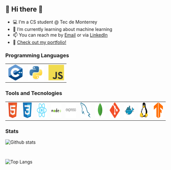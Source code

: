 <!--
**samueldiaz1004/samueldiaz1004** is a ✨ _special_ ✨ repository because its `README.md` (this file) appears on your GitHub profile.

Here are some ideas to get you started:

- 🔭 I’m currently working on ...
- 🌱 I’m currently learning ...
- 👯 I’m looking to collaborate on ...
- 🤔 I’m looking for help with ...
- 💬 Ask me about ...
- 📫 How to reach me: ...
- 😄 Pronouns: ...
- ⚡ Fun fact: ...

For future reference:
https://github.com/anuraghazra/github-readme-stats
https://github.com/devicons/devicon/tree/master/icons
-->
## 👋 Hi there 👋

- 💻 I’m a CS student @ Tec de Monterrey
- 🌱 I’m currently learning about machine learning
- 📫 You can reach me by <a href="mailto:samueldiaz1004@gmail.com">Email</a> or via [LinkedIn](https://www.linkedin.com/in/sadgo)
- 📖 [Check out my portfolio!](https://samueldiaz1004.github.io/MyPortfolio/)

### Programming Languages
<table>
  <td> <img src="https://github.com/devicons/devicon/blob/master/icons/cplusplus/cplusplus-original.svg" title="cpp" alt="cpp" width="50" height="50"/> </td>
  <td> <img src="https://github.com/devicons/devicon/blob/master/icons/python/python-original.svg" title="python" alt="python" width="50" height="50"/></td>
  <td> <img src="https://github.com/devicons/devicon/blob/master/icons/javascript/javascript-original.svg" title="javascript" alt="javascript" width="50" height="50"/></td>
</table>

### Tools and Tecnologies
<table>
  <td> <img src="https://github.com/devicons/devicon/blob/master/icons/html5/html5-original.svg" title="html" alt="html" width="50" height="50"/></td>
  <td> <img src="https://github.com/devicons/devicon/blob/master/icons/css3/css3-original.svg" title="css" alt="css" width="50" height="50"/></td>
  <td> <img src="https://github.com/devicons/devicon/blob/master/icons/react/react-original.svg" title="react" alt="react" width="50" height="50"/></td>
  <td> <img src="https://github.com/devicons/devicon/blob/master/icons/nodejs/nodejs-original-wordmark.svg" title="node" alt="node" width="50" height="50"/></td>
  <td> <img src="https://github.com/devicons/devicon/blob/master/icons/express/express-original-wordmark.svg" title="express" alt="express" width="50" height="50"/></td>
  <td> <img src="https://github.com/devicons/devicon/blob/master/icons/mysql/mysql-original.svg" title="sql" alt="sql" width="50" height="50"/></td>
  <td> <img src="https://github.com/devicons/devicon/blob/master/icons/mongodb/mongodb-original.svg" title="mongo" alt="mongo" width="50" height="50"/></td>
  <td> <img src="https://github.com/devicons/devicon/blob/master/icons/git/git-original.svg" title="git" alt="git" width="50" height="50"/></td>
  <td> <img src="https://github.com/devicons/devicon/blob/master/icons/docker/docker-original.svg" title="docker" alt="docker" width="50" height="50"/></td>
  <td> <img src="https://github.com/devicons/devicon/blob/master/icons/linux/linux-original.svg" title="linux" alt="linux" width="50" height="50"/></td>
  <td> <img src="https://github.com/devicons/devicon/blob/master/icons/tensorflow/tensorflow-original.svg" title="tensorflow" alt="tensorflow" width="50" height="50"/></td>
</table>

### Stats

![Github stats](https://github-readme-stats.vercel.app/api?username=samueldiaz1004&count_private=true&theme=radical)

<br>

![Top Langs](https://github-readme-stats.vercel.app/api/top-langs/?username=samueldiaz1004&layout=compact&hide=Jupyter%20Notebook&langs_count=10&theme=radical)
